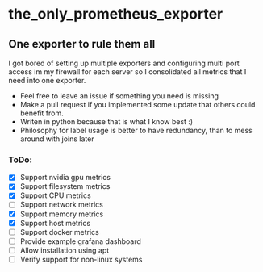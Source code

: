 # the_only_prometheus_exporter
## One exporter to rule them all

I got bored of setting up multiple exporters and configuring multi port access im my firewall for each server so I consolidated all 
metrics that I need into one exporter.

* Feel free to leave an issue if something you need is missing
* Make a pull request if you implemented some update that others could benefit from.
* Writen in python because that is what I know best :)
* Philosophy for label usage is better to have redundancy, than to mess around with joins later

### ToDo:
- [X] Support nvidia gpu metrics
- [X] Support filesystem metrics
- [X] Support CPU metrics
- [ ] Support network metrics
- [X] Support memory metrics
- [X] Support host metrics
- [ ] Support docker metrics
- [ ] Provide example grafana dashboard
- [ ] Allow installation using apt
- [ ] Verify support for non-linux systems